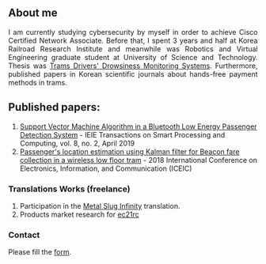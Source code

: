 ## About me

<div style="text-align: justify">I am currently studying cybersecurity by myself in order to achieve Cisco Certified Network Associate. Before that, I spent 3 years and half at Korea Railroad Research Institute and meanwhile was Robotics and Virtual Engineering graduate student at University of Science and Technology. Thesis was <a href="https://www.youtube.com/watch?v=lXqtiZpZhCY">Trams Drivers' Drowsiness Monitoring Systems</a>. Furthermore, published papers in Korean scientific journals about hands-free payment methods in trams.</div>

## Published papers:
  1. [Support Vector Machine Algorithm in a Bluetooth Low Energy Passenger Detection System](http://www.ieiespc.org/view_acticles/acticles_d.asp?j=48) - IEIE Transactions on Smart Processing and Computing, vol. 8, no. 2, April 2019
  2. [Passenger's location estimation using Kalman filter for Beacon fare collection in a wireless low floor tram](https://ieeexplore.ieee.org/document/8330712) - 2018 International Conference on Electronics, Information, and Communication (ICEIC)

### Translations Works (freelance)
  1. Participation in the [Metal Slug Infinity](https://play.google.com/store/apps/details?id=com.ekkorr.msf&hl=pt_BR) translation.
  2. Products market research for [ec21rc](http://www.ec21rnc.com/) 

### Contact

Please fill the [form](/contact.md).
